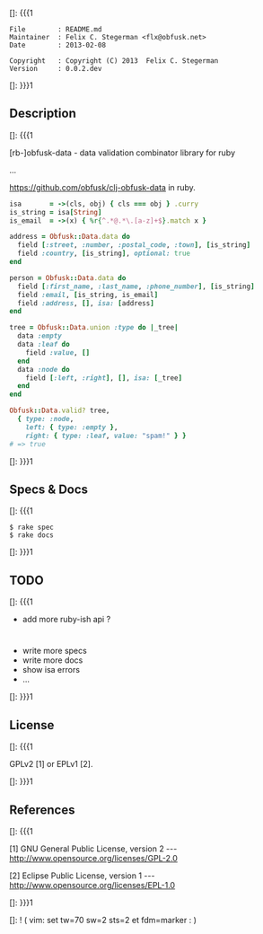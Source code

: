 []: {{{1

    File        : README.md
    Maintainer  : Felix C. Stegerman <flx@obfusk.net>
    Date        : 2013-02-08

    Copyright   : Copyright (C) 2013  Felix C. Stegerman
    Version     : 0.0.2.dev

[]: }}}1

## Description
[]: {{{1

  [rb-]obfusk-data - data validation combinator library for ruby

  ...

  https://github.com/obfusk/clj-obfusk-data in ruby.

```ruby
isa       = ->(cls, obj) { cls === obj } .curry
is_string = isa[String]
is_email  = ->(x) { %r{^.*@.*\.[a-z]+$}.match x }

address = Obfusk::Data.data do
  field [:street, :number, :postal_code, :town], [is_string]
  field :country, [is_string], optional: true
end

person = Obfusk::Data.data do
  field [:first_name, :last_name, :phone_number], [is_string]
  field :email, [is_string, is_email]
  field :address, [], isa: [address]
end

tree = Obfusk::Data.union :type do |_tree|
  data :empty
  data :leaf do
    field :value, []
  end
  data :node do
    field [:left, :right], [], isa: [_tree]
  end
end

Obfusk::Data.valid? tree,
  { type: :node,
    left: { type: :empty },
    right: { type: :leaf, value: "spam!" } }
# => true
```

[]: }}}1

## Specs & Docs
[]: {{{1

    $ rake spec
    $ rake docs

[]: }}}1

## TODO
[]: {{{1

  * add more ruby-ish api ?

#

  * write more specs
  * write more docs
  * show isa errors
  * ...

[]: }}}1

## License
[]: {{{1

  GPLv2 [1] or EPLv1 [2].

[]: }}}1

## References
[]: {{{1

  [1] GNU General Public License, version 2
  --- http://www.opensource.org/licenses/GPL-2.0

  [2] Eclipse Public License, version 1
  --- http://www.opensource.org/licenses/EPL-1.0

[]: }}}1

[]: ! ( vim: set tw=70 sw=2 sts=2 et fdm=marker : )
